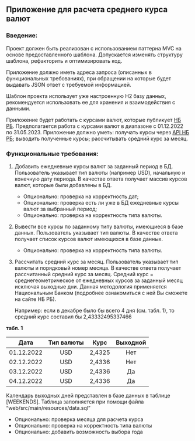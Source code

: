 ## Приложение для расчета среднего курса валют

### Введение:
Проект должен быть реализован с использованием паттерна MVC на основе предоставленного шаблона. Допускается изменять структуру шаблона, рефакторить и оптимизировать код.

Приложение должно иметь адреса запроса (описанных в функциональных требованиях), при обращении на которые будет выдавать JSON ответ с требуемой информацией.

Шаблон проекта использует уже настроенную H2 базу данных, рекомендуется использовать ее для хранения и взаимодействия с данными.

Приложение будет работать с курсами валют, которые публикует [НБ РБ](https://www.nbrb.by/statistics/rates/ratesdaily). 
Предполагается работа с курсами валют в диапазоне с 01.12.2022 по 31.05.2023. Приложение должно уметь: получать курсы через [API НБ РБ](https://www.nbrb.by/apihelp/exrates); выводить полученные курсы; рассчитывать средний курс за месяц.
### Функциональные требования:
1. Добавить ежедневные курсы валют за заданный период в БД. Пользователь указывает тип валюты (например USD), начальную и конечную дату периода. В качестве ответа получает массив курсов валют, которые были добавлены в БД.
   - Опционально: проверка на корректность дат;
   - Опционально: проверка есть ли уже в БД ежедневные курсы валют за выбранный период;
   - Опционально: проверка на корректность типа валюты.
3. Вывести все курсы по заданному типу валюты, имеющиеся в базе данных. Пользователь указывает тип валюты. В качестве ответа получает список курсов валют имеющихся в базе данных.
   - Опционально: проверка на корректность типа валюты.
4. Рассчитать средний курс за месяц. Пользователь указывает тип валюты и порядковый номер месяца. В качестве ответа получает рассчитанный средний курс за месяц.
      Средний курс = среднегеометрическое от ежедневных курсов за заданный месяц исключая выходные дни. Данная методология применяется Национальным Банком (подробнее ознакомиться с ней Вы сможете на сайте НБ РБ).

      Например: если в декабре было бы всего 4 дня (см. табл. 1), то средний курс составил бы 2,43332495337466
     
**табл. 1**

| Дата | Тип валюты | Курс | Выходной |
|:----------:|:----------:|:-------------:|:-----------------:|
| 01.12.2022 | USD | 2,4325 | Нет|
| 02.12.2022 | USD | 2,4336 |Нет|
| 03.12.2022 | USD | 2,4336 |Да |
| 04.12.2022 | USD | 2,4336 |Да |

Календарь выходных дней представлен в базе данных в таблице [WEEKENDS]. Таблица заполняется при помощи файла “web/src/main/resources/data.sql”
 - Опционально: проверка месяца для расчета курса
 - Опционально: проверка на корректность типа валюты
 - Опционально: добавить возможность выбора года
